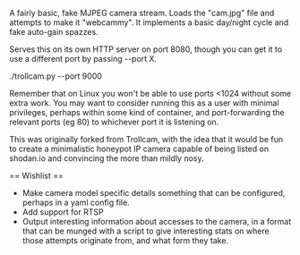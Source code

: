 
A fairly basic, fake MJPEG camera stream. Loads the "cam.jpg" file and attempts
to make it "webcammy".  It implements a basic day/night cycle and fake auto-gain
spazzes.

Serves this on its own HTTP server on port 8080, though you can get it to use
a different port by passing --port X.

./trollcam.py --port 9000

Remember that on Linux you won't be able to use ports <1024 without some extra
work.  You may want to consider running this as a user with minimal
privileges, perhaps within some kind of container, and port-forwarding the
relevant ports (eg 80) to whichever port it is listening on.

This was originally forked from Trollcam, with the idea that it would be fun
to create a minimalistic honeypot IP camera capable of being listed on shodan.io
and convincing the more than mildly nosy.

== Wishlist ==

* Make camera model specific details something that can be configured, perhaps
  in a yaml config file.
* Add support for RTSP
* Output interesting information about accesses to the camera, in a format
  that can be munged with a script to give interesting stats on where those
  attempts originate from, and what form they take.

